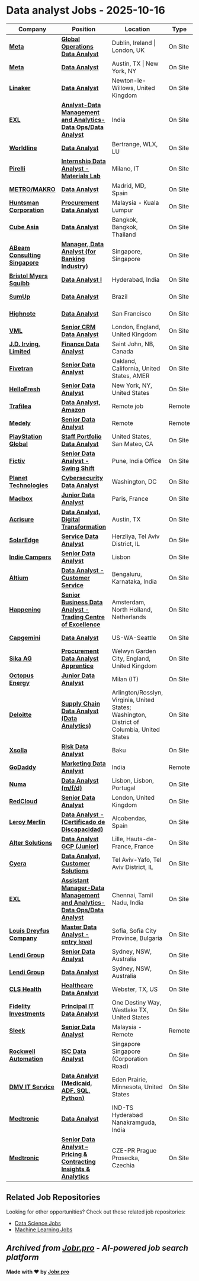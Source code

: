 # Data analyst Jobs - 2025-10-16

| Company | Position | Location | Type | Date |
| ------- | -------- | -------- | ---- | ------ |
| **[Meta](https://www.meta.com/)** | **[Global Operations Data Analyst](https://jobr.pro/job/30367404/global-operations-data-analyst?utm_source=github&utm_medium=repo&utm_campaign=github-data-analyst-jobs)** | Dublin, Ireland \| London, UK | On Site | Oct 16 |
| **[Meta](https://www.meta.com/)** | **[Data Analyst](https://jobr.pro/job/30367186/data-analyst?utm_source=github&utm_medium=repo&utm_campaign=github-data-analyst-jobs)** | Austin, TX \| New York, NY | On Site | Oct 16 |
| **[Linaker](https://www.linaker.com/)** | **[Data Analyst](https://jobr.pro/job/30364306/data-analyst?utm_source=github&utm_medium=repo&utm_campaign=github-data-analyst-jobs)** | Newton-le-Willows, United Kingdom | On Site | Oct 16 |
| **[EXL](https://www.exlservice.com/)** | **[Analyst-Data Management and Analytics-Data Ops/Data Analyst](https://jobr.pro/job/30368097/analyst-data-management-and-analytics-data-opsdata-analyst?utm_source=github&utm_medium=repo&utm_campaign=github-data-analyst-jobs)** | India | On Site | Oct 16 |
| **[Worldline](https://www.worldline.com)** | **[Data Analyst](https://jobr.pro/job/30338572/data-analyst?utm_source=github&utm_medium=repo&utm_campaign=github-data-analyst-jobs)** | Bertrange, WLX, LU | On Site | Oct 16 |
| **[Pirelli](https://www.pirelli.com)** | **[Internship Data Analyst - Materials Lab](https://jobr.pro/job/30325458/internship-data-analyst-materials-lab?utm_source=github&utm_medium=repo&utm_campaign=github-data-analyst-jobs)** | Milano, IT | On Site | Oct 16 |
| **[METRO/MAKRO](https://www.metroag.de/)** | **[Data Analyst](https://jobr.pro/job/30333394/data-analyst?utm_source=github&utm_medium=repo&utm_campaign=github-data-analyst-jobs)** | Madrid, MD, Spain | On Site | Oct 16 |
| **[Huntsman Corporation](https://www.huntsman.com/)** | **[Procurement Data Analyst](https://jobr.pro/job/30318113/procurement-data-analyst?utm_source=github&utm_medium=repo&utm_campaign=github-data-analyst-jobs)** | Malaysia - Kuala Lumpur | On Site | Oct 16 |
| **[Cube Asia](https://cube.asia/)** | **[Data Analyst](https://jobr.pro/job/30364544/data-analyst?utm_source=github&utm_medium=repo&utm_campaign=github-data-analyst-jobs)** | Bangkok, Bangkok, Thailand | On Site | Oct 16 |
| **[ABeam Consulting Singapore](https://www.abeam.com/sg/en)** | **[Manager, Data Analyst (for Banking Industry)](https://jobr.pro/job/30360476/manager-data-analyst-for-banking-industry?utm_source=github&utm_medium=repo&utm_campaign=github-data-analyst-jobs)** | Singapore, Singapore | On Site | Oct 16 |
| **[Bristol Myers Squibb](https://www.bms.com/)** | **[Data Analyst I](https://jobr.pro/job/30350482/data-analyst-i?utm_source=github&utm_medium=repo&utm_campaign=github-data-analyst-jobs)** | Hyderabad, India | On Site | Oct 16 |
| **[SumUp](https://sumup.com/)** | **[Data Analyst](https://jobr.pro/job/30319153/data-analyst?utm_source=github&utm_medium=repo&utm_campaign=github-data-analyst-jobs)** | Brazil | On Site | Oct 15 |
| **[Highnote](https://highnote.com/)** | **[Data Analyst](https://jobr.pro/job/30320313/data-analyst?utm_source=github&utm_medium=repo&utm_campaign=github-data-analyst-jobs)** | San Francisco | On Site | Oct 15 |
| **[VML](https://www.vml.com/)** | **[Senior CRM Data Analyst](https://jobr.pro/job/30338826/senior-crm-data-analyst?utm_source=github&utm_medium=repo&utm_campaign=github-data-analyst-jobs)** | London, England, United Kingdom | On Site | Oct 15 |
| **[J.D. Irving, Limited](https://www.jdirving.com/)** | **[Finance Data Analyst](https://jobr.pro/job/30368631/finance-data-analyst?utm_source=github&utm_medium=repo&utm_campaign=github-data-analyst-jobs)** | Saint John, NB, Canada | On Site | Oct 15 |
| **[Fivetran](https://www.fivetran.com/)** | **[Senior Data Analyst](https://jobr.pro/job/30336844/senior-data-analyst?utm_source=github&utm_medium=repo&utm_campaign=github-data-analyst-jobs)** | Oakland, California, United States, AMER | On Site | Oct 15 |
| **[HelloFresh](https://www.hellofresh.com/)** | **[Senior Data Analyst](https://jobr.pro/job/30324167/senior-data-analyst?utm_source=github&utm_medium=repo&utm_campaign=github-data-analyst-jobs)** | New York, NY, United States | On Site | Oct 15 |
| **[Trafilea](https://www.trafilea.com/)** | **[Data Analyst, Amazon](https://jobr.pro/job/30320558/data-analyst-amazon?utm_source=github&utm_medium=repo&utm_campaign=github-data-analyst-jobs)** | Remote job | Remote | Oct 15 |
| **[Medely](https://medely.com/)** | **[Senior Data Analyst](https://jobr.pro/job/30330181/senior-data-analyst?utm_source=github&utm_medium=repo&utm_campaign=github-data-analyst-jobs)** | Remote | Remote | Oct 15 |
| **[PlayStation Global](https://www.playstation.com/)** | **[Staff Portfolio Data Analyst](https://jobr.pro/job/30319405/staff-portfolio-data-analyst?utm_source=github&utm_medium=repo&utm_campaign=github-data-analyst-jobs)** | United States, San Mateo, CA | On Site | Oct 15 |
| **[Fictiv](https://www.fictiv.com/)** | **[Senior Data Analyst - Swing Shift](https://jobr.pro/job/30338058/senior-data-analyst-swing-shift?utm_source=github&utm_medium=repo&utm_campaign=github-data-analyst-jobs)** | Pune, India Office | On Site | Oct 15 |
| **[Planet Technologies](https://go-planet.com/)** | **[Cybersecurity Data Analyst](https://jobr.pro/job/30324497/cybersecurity-data-analyst?utm_source=github&utm_medium=repo&utm_campaign=github-data-analyst-jobs)** | Washington, DC | On Site | Oct 15 |
| **[Madbox](https://www.madbox.io/)** | **[Junior Data Analyst](https://jobr.pro/job/30362652/junior-data-analyst?utm_source=github&utm_medium=repo&utm_campaign=github-data-analyst-jobs)** | Paris, France | On Site | Oct 15 |
| **[Acrisure](https://www.acrisure.com/)** | **[Data Analyst, Digital Transformation](https://jobr.pro/job/30327355/data-analyst-digital-transformation?utm_source=github&utm_medium=repo&utm_campaign=github-data-analyst-jobs)** | Austin, TX | On Site | Oct 15 |
| **[SolarEdge](https://www.solaredge.com/)** | **[Service Data Analyst](https://jobr.pro/job/30274839/service-data-analyst?utm_source=github&utm_medium=repo&utm_campaign=github-data-analyst-jobs)** | Herzliya, Tel Aviv District, IL | On Site | Oct 15 |
| **[Indie Campers](https://indiecampers.com/)** | **[Senior Data Analyst](https://jobr.pro/job/30335858/senior-data-analyst?utm_source=github&utm_medium=repo&utm_campaign=github-data-analyst-jobs)** | Lisbon | On Site | Oct 15 |
| **[Altium](https://www.altium.com/)** | **[Data Analyst - Customer Service](https://jobr.pro/job/30320070/data-analyst-customer-service?utm_source=github&utm_medium=repo&utm_campaign=github-data-analyst-jobs)** | Bengaluru, Karnataka, India | On Site | Oct 15 |
| **[Happening](https://www.happening.xyz/)** | **[Senior Business Data Analyst - Trading Centre of Excellence](https://jobr.pro/job/30318853/senior-business-data-analyst-trading-centre-of-excellence?utm_source=github&utm_medium=repo&utm_campaign=github-data-analyst-jobs)** | Amsterdam, North Holland, Netherlands | On Site | Oct 15 |
| **[Capgemini](https://www.capgemini.com/)** | **[Data Analyst](https://jobr.pro/job/30263111/data-analyst?utm_source=github&utm_medium=repo&utm_campaign=github-data-analyst-jobs)** | US-WA-Seattle | On Site | Oct 15 |
| **[Sika AG](https://www.sika.com)** | **[Procurement Data Analyst Apprentice](https://jobr.pro/job/30341604/procurement-data-analyst-apprentice?utm_source=github&utm_medium=repo&utm_campaign=github-data-analyst-jobs)** | Welwyn Garden City, England, United Kingdom | On Site | Oct 15 |
| **[Octopus Energy](https://octopus.energy/)** | **[Junior Data Analyst](https://jobr.pro/job/30319670/junior-data-analyst?utm_source=github&utm_medium=repo&utm_campaign=github-data-analyst-jobs)** | Milan (IT) | On Site | Oct 15 |
| **[Deloitte](https://www.deloitte.com/)** | **[Supply Chain Data Analyst (Data Analytics)](https://jobr.pro/job/30258397/supply-chain-data-analyst-data-analytics?utm_source=github&utm_medium=repo&utm_campaign=github-data-analyst-jobs)** | Arlington/Rosslyn, Virginia, United States; Washington, District of Columbia, United States | On Site | Oct 15 |
| **[Xsolla](https://xsolla.com)** | **[Risk Data Analyst](https://jobr.pro/job/30325517/risk-data-analyst?utm_source=github&utm_medium=repo&utm_campaign=github-data-analyst-jobs)** | Baku | On Site | Oct 15 |
| **[GoDaddy](https://godaddy.com)** | **[Marketing Data Analyst](https://jobr.pro/job/30337654/marketing-data-analyst?utm_source=github&utm_medium=repo&utm_campaign=github-data-analyst-jobs)** | India | Remote | Oct 15 |
| **[Numa](https://numastays.com/)** | **[Data Analyst (m/f/d)](https://jobr.pro/job/30335513/data-analyst-mfd?utm_source=github&utm_medium=repo&utm_campaign=github-data-analyst-jobs)** | Lisbon, Lisbon, Portugal | On Site | Oct 15 |
| **[RedCloud](https://redcloudtechnology.com/)** | **[Senior Data Analyst](https://jobr.pro/job/30253819/senior-data-analyst?utm_source=github&utm_medium=repo&utm_campaign=github-data-analyst-jobs)** | London, United Kingdom | On Site | Oct 15 |
| **[Leroy Merlin](https://www.leroymerlin.es/)** | **[Data Analyst - (Certificado de Discapacidad)](https://jobr.pro/job/30255163/data-analyst-certificado-de-discapacidad?utm_source=github&utm_medium=repo&utm_campaign=github-data-analyst-jobs)** | Alcobendas, Spain | On Site | Oct 15 |
| **[Alter Solutions](https://www.alter-solutions.com/)** | **[Data Analyst GCP (Junior)](https://jobr.pro/job/30257885/data-analyst-gcp-junior?utm_source=github&utm_medium=repo&utm_campaign=github-data-analyst-jobs)** | Lille, Hauts-de-France, France | On Site | Oct 15 |
| **[Cyera](https://www.cyera.io/)** | **[Data Analyst, Customer Solutions](https://jobr.pro/job/30273693/data-analyst-customer-solutions?utm_source=github&utm_medium=repo&utm_campaign=github-data-analyst-jobs)** | Tel Aviv-Yafo, Tel Aviv District, IL | On Site | Oct 15 |
| **[EXL](https://www.exlservice.com/)** | **[Assistant Manager-Data Management and Analytics-Data Ops/Data Analyst](https://jobr.pro/job/30261278/assistant-manager-data-management-and-analytics-data-opsdata-analyst?utm_source=github&utm_medium=repo&utm_campaign=github-data-analyst-jobs)** | Chennai, Tamil Nadu, India | On Site | Oct 15 |
| **[Louis Dreyfus Company](https://www.ldc.com)** | **[Master Data Analyst - entry level](https://jobr.pro/job/30257891/master-data-analyst-entry-level?utm_source=github&utm_medium=repo&utm_campaign=github-data-analyst-jobs)** | Sofia, Sofia City Province, Bulgaria | On Site | Oct 15 |
| **[Lendi Group](https://www.lendigroup.com.au/)** | **[Senior Data Analyst](https://jobr.pro/job/30224737/senior-data-analyst?utm_source=github&utm_medium=repo&utm_campaign=github-data-analyst-jobs)** | Sydney, NSW, Australia | On Site | Oct 15 |
| **[Lendi Group](https://www.lendigroup.com.au/)** | **[Data Analyst](https://jobr.pro/job/30224739/data-analyst?utm_source=github&utm_medium=repo&utm_campaign=github-data-analyst-jobs)** | Sydney, NSW, Australia | On Site | Oct 15 |
| **[CLS Health](https://cls.health/)** | **[Healthcare Data Analyst](https://jobr.pro/job/30250809/healthcare-data-analyst?utm_source=github&utm_medium=repo&utm_campaign=github-data-analyst-jobs)** | Webster, TX, US | On Site | Oct 15 |
| **[Fidelity Investments](https://www.fidelity.com/)** | **[Principal IT Data Analyst](https://jobr.pro/job/30252616/principal-it-data-analyst?utm_source=github&utm_medium=repo&utm_campaign=github-data-analyst-jobs)** | One Destiny Way, Westlake TX, United States | On Site | Oct 15 |
| **[Sleek](https://sleek.com/)** | **[Senior Data Analyst](https://jobr.pro/job/30238157/senior-data-analyst?utm_source=github&utm_medium=repo&utm_campaign=github-data-analyst-jobs)** | Malaysia - Remote | Remote | Oct 15 |
| **[Rockwell Automation](https://www.rockwellautomation.com/)** | **[ISC Data Analyst](https://jobr.pro/job/30245821/isc-data-analyst?utm_source=github&utm_medium=repo&utm_campaign=github-data-analyst-jobs)** | Singapore Singapore (Corporation Road) | On Site | Oct 15 |
| **[DMV IT Service](https://www.dmvitservice.com/)** | **[Data Analyst (Medicaid, ADF, SQL, Python)](https://jobr.pro/job/30253474/data-analyst-medicaid-adf-sql-python?utm_source=github&utm_medium=repo&utm_campaign=github-data-analyst-jobs)** | Eden Prairie, Minnesota, United States | On Site | Oct 15 |
| **[Medtronic](https://www.medtronic.com/)** | **[Data Analyst](https://jobr.pro/job/30270159/data-analyst?utm_source=github&utm_medium=repo&utm_campaign=github-data-analyst-jobs)** | IND-TS Hyderabad Nanakramguda, India | On Site | Oct 15 |
| **[Medtronic](https://www.medtronic.com/)** | **[Senior Data Analyst – Pricing & Contracting Insights & Analytics](https://jobr.pro/job/30269888/senior-data-analyst-pricing-contracting-insights-analytics?utm_source=github&utm_medium=repo&utm_campaign=github-data-analyst-jobs)** | CZE-PR Prague Prosecka, Czechia | On Site | Oct 15 |

## Related Job Repositories

Looking for other opportunities? Check out these related job repositories:

- [Data Science Jobs](https://github.com/jobs-jobr-pro/Data-Science-Jobs)
- [Machine Learning Jobs](https://github.com/jobs-jobr-pro/Machine-Learning-Jobs)



*Archived from [Jobr.pro](https://jobr.pro?utm_source=github&utm_medium=repo&utm_campaign=github-data-analyst-jobs) - AI-powered job search platform*
---

**Made with ❤️ by [Jobr.pro](https://jobr.pro?utm_source=github&utm_medium=repo&utm_campaign=github-data-analyst-jobs)**